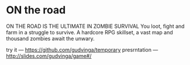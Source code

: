 # ON the road

ON THE ROAD IS THE ULTIMATE IN ZOMBIE SURVIVAL
You loot, fight and farm in a struggle to survive. A hardcore RPG skillset, a vast map and thousand zombies await the unwary.

try it — https://github.com/gudvinga/temporary
presrntation — http://slides.com/gudvinga/game#/